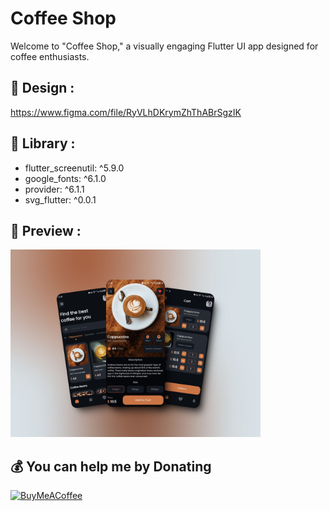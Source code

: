 # Coffee Shop

Welcome to "Coffee Shop," a visually engaging Flutter UI app designed for coffee enthusiasts. 

## 🌱 Design : 
https://www.figma.com/file/RyVLhDKrymZhThABrSgzIK

## 💬 Library :
- flutter_screenutil: ^5.9.0
- google_fonts: ^6.1.0
- provider: ^6.1.1
- svg_flutter: ^0.0.1

## 💬 Preview :
<img alt="preview" width="400" src="https://github.com/ilham-hdytllh/coffee-shop/blob/main/assets/preview/portofolio.jpeg">

## 💰 You can help me by Donating
[![BuyMeACoffee](https://img.shields.io/badge/Buy%20Me%20a%20Coffee-ffdd00?style=for-the-badge&logo=buy-me-a-coffee&logoColor=black)](https://buymeacoffee.com/ilhamhidayatullah) 
